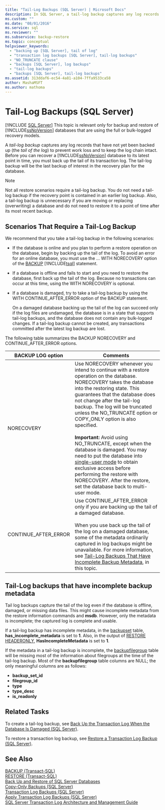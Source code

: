 ```yaml
---
title: "Tail-Log Backups (SQL Server) | Microsoft Docs"
description: In SQL Server, a tail-log backup captures any log records that have not yet been backed up to prevent data loss and to keep the log chain intact.
ms.custom: ""
ms.date: "08/01/2016"
ms.service: sql
ms.reviewer: ""
ms.subservice: backup-restore
ms.topic: conceptual
helpviewer_keywords: 
  - "backing up [SQL Server], tail of log"
  - "transaction log backups [SQL Server], tail-log backups"
  - "NO_TRUNCATE clause"
  - "backups [SQL Server], log backups"
  - "tail-log backups"
  - "backups [SQL Server], tail-log backups"
ms.assetid: 313ddaf6-ec54-4a81-a104-7ffa9533ca58
author: MashaMSFT
ms.author: mathoma
---
```

# Tail-Log Backups (SQL Server)
 [!INCLUDE [SQL Server](../../includes/applies-to-version/sqlserver.md)]
  This topic is relevant only for backup and restore of [!INCLUDE[ssNoVersion](../../includes/ssnoversion-md.md)] databases that are using the full or bulk-logged recovery models.  
  
 A *tail-log backup* captures any log records that have not yet been backed up (the *tail of the log*) to prevent work loss and to keep the log chain intact. Before you can recover a [!INCLUDE[ssNoVersion](../../includes/ssnoversion-md.md)] database to its latest point in time, you must back up the tail of its transaction log. The tail-log backup will be the last backup of interest in the recovery plan for the database.  
  
> [!NOTE]  
> Not all restore scenarios require a tail-log backup. You do not need a tail-log backup if the recovery point is contained in an earlier log backup. Also, a tail-log backup is unnecessary if you are moving or replacing (overwriting) a database and do not need to restore it to a point of time after its most recent backup.  
  
   ##  <a name="TailLogScenarios"></a> Scenarios That Require a Tail-Log Backup  
 We recommend that you take a tail-log backup in the following scenarios:  
  
-   If the database is online and you plan to perform a restore operation on the database, begin by backing up the tail of the log. To avoid an error for an online database, you must use the ... WITH NORECOVERY option of the [BACKUP](../../t-sql/statements/backup-transact-sql.md) [!INCLUDE[tsql](../../includes/tsql-md.md)] statement.  
  
-   If a database is offline and fails to start and you need to restore the database, first back up the tail of the log. Because no transactions can occur at this time, using the WITH NORECOVERY is optional.  
  
-   If a database is damaged, try to take a tail-log backup by using the WITH CONTINUE_AFTER_ERROR option of the BACKUP statement.  
  
     On a damaged database backing up the tail of the log can succeed only if the log files are undamaged, the database is in a state that supports tail-log backups, and the database does not contain any bulk-logged changes. If a tail-log backup cannot be created, any transactions committed after the latest log backup are lost.  
  
 The following table summarizes the BACKUP NORECOVERY and CONTINUE_AFTER_ERROR options.  
  
|BACKUP LOG option|Comments|  
|-----------------------|--------------|  
|NORECOVERY|Use NORECOVERY whenever you intend to continue with a restore operation on the database. NORECOVERY takes the database into the restoring state. This guarantees that the database does not change after the tail-log backup. The log will be truncated unless the NO_TRUNCATE option or COPY_ONLY option is also specified.<br /><br /> **Important:** Avoid using NO_TRUNCATE, except when the database is damaged. You may need to put the database into [single-user mode](../../relational-databases/databases/set-a-database-to-single-user-mode.md) to obtain exclusive access before performing the restore with NORECOVERY. After the restore, set the database back to multi-user mode. |  
|CONTINUE_AFTER_ERROR|Use CONTINUE_AFTER_ERROR only if you are backing up the tail of a damaged database.<br /><br /> When you use back up the tail of the log on a damaged database, some of the metadata ordinarily captured in log backups might be unavailable. For more information, see [Tail-Log Backups That Have Incomplete Backup Metadata](#IncompleteMetadata), in this topic.|  
  
##  <a name="IncompleteMetadata"></a> Tail-Log backups that have incomplete backup metadata  
 Tail log backups capture the tail of the log even if the database is offline, damaged, or missing data files. This might cause incomplete metadata from the restore information commands and **msdb**. However, only the metadata is incomplete; the captured log is complete and usable.  
  
 If a tail-log backup has incomplete metadata, in the [backupset](../../relational-databases/system-tables/backupset-transact-sql.md) table, **has_incomplete_metadata** is set to **1**. Also, in the output of [RESTORE HEADERONLY](../../t-sql/statements/restore-statements-headeronly-transact-sql.md), **HasIncompleteMetadata** is set to **1**.  
  
 If the metadata in a tail-log backup is incomplete, the [backupfilegroup](../../relational-databases/system-tables/backupfilegroup-transact-sql.md) table will be missing most of the information about filegroups at the time of the tail-log backup. Most of the **backupfilegroup** table columns are NULL; the only meaningful columns are as follows:  
  
-   **backup_set_id**  
-   **filegroup_id**  
-   **type**  
-   **type_desc**  
-   **is_readonly**  
  
##  <a name="RelatedTasks"></a> Related Tasks  
 To create a tail-log backup, see [Back Up the Transaction Log When the Database Is Damaged &#40;SQL Server&#41;](../../relational-databases/backup-restore/back-up-the-transaction-log-when-the-database-is-damaged-sql-server.md).  
  
 To restore a transaction log backup, see [Restore a Transaction Log Backup &#40;SQL Server&#41;](../../relational-databases/backup-restore/restore-a-transaction-log-backup-sql-server.md).  
    
## See Also  
 [BACKUP &#40;Transact-SQL&#41;](../../t-sql/statements/backup-transact-sql.md)   
 [RESTORE &#40;Transact-SQL&#41;](../../t-sql/statements/restore-statements-transact-sql.md)   
 [Back Up and Restore of SQL Server Databases](../../relational-databases/backup-restore/back-up-and-restore-of-sql-server-databases.md)   
 [Copy-Only Backups &#40;SQL Server&#41;](../../relational-databases/backup-restore/copy-only-backups-sql-server.md)   
 [Transaction Log Backups &#40;SQL Server&#41;](../../relational-databases/backup-restore/transaction-log-backups-sql-server.md)   
 [Apply Transaction Log Backups &#40;SQL Server&#41;](../../relational-databases/backup-restore/apply-transaction-log-backups-sql-server.md)    
 [SQL Server Transaction Log Architecture and Management Guide](../../relational-databases/sql-server-transaction-log-architecture-and-management-guide.md)
  
